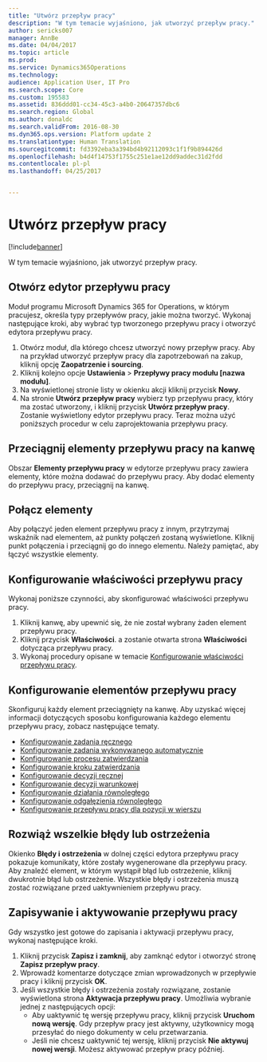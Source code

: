```yaml
---
title: "Utwórz przepływ pracy"
description: "W tym temacie wyjaśniono, jak utworzyć przepływ pracy."
author: sericks007
manager: AnnBe
ms.date: 04/04/2017
ms.topic: article
ms.prod: 
ms.service: Dynamics365Operations
ms.technology: 
audience: Application User, IT Pro
ms.search.scope: Core
ms.custom: 195583
ms.assetid: 836ddd01-cc34-45c3-a4b0-20647357dbc6
ms.search.region: Global
ms.author: donaldc
ms.search.validFrom: 2016-08-30
ms.dyn365.ops.version: Platform update 2
ms.translationtype: Human Translation
ms.sourcegitcommit: fd3392eba3a394bd4b92112093c1f1f9b894426d
ms.openlocfilehash: b4d4f14753f1755c251e1ae12dd9addec31d2fdd
ms.contentlocale: pl-pl
ms.lasthandoff: 04/25/2017


---
```


# <a name="create-a-workflow"></a>Utwórz przepływ pracy

[!include[banner](../includes/banner.md)]


W tym temacie wyjaśniono, jak utworzyć przepływ pracy.

<a name="open-the-workflow-editor"></a>Otwórz edytor przepływu pracy
------------------------

Moduł programu Microsoft Dynamics 365 for Operations, w którym pracujesz, określa typy przepływów pracy, jakie można tworzyć. Wykonaj następujące kroki, aby wybrać typ tworzonego przepływu pracy i otworzyć edytora przepływu pracy.

1.  Otwórz moduł, dla którego chcesz utworzyć nowy przepływ pracy. Aby na przykład utworzyć przepływ pracy dla zapotrzebowań na zakup, kliknij opcję **Zaopatrzenie i sourcing**.
2.  Kliknij kolejno opcje **Ustawienia** &gt; **Przepływy pracy modułu \[nazwa modułu\]**.
3.  Na wyświetlonej stronie listy w okienku akcji kliknij przycisk **Nowy**.
4.  Na stronie **Utwórz przepływ pracy** wybierz typ przepływu pracy, który ma zostać utworzony, i kliknij przycisk **Utwórz przepływ pracy**. Zostanie wyświetlony edytor przepływu pracy. Teraz można użyć poniższych procedur w celu zaprojektowania przepływu pracy.

## <a name="drag-workflow-elements-onto-the-canvas"></a>Przeciągnij elementy przepływu pracy na kanwę
Obszar **Elementy przepływu pracy** w edytorze przepływu pracy zawiera elementy, które można dodawać do przepływu pracy. Aby dodać elementy do przepływu pracy, przeciągnij na kanwę.

## <a name="connect-the-elements"></a>Połącz elementy
Aby połączyć jeden element przepływu pracy z innym, przytrzymaj wskaźnik nad elementem, aż punkty połączeń zostaną wyświetlone. Kliknij punkt połączenia i przeciągnij go do innego elementu. Należy pamiętać, aby łączyć wszystkie elementy.

## <a name="configure-the-properties-of-the-workflow"></a>Konfigurowanie właściwości przepływu pracy
Wykonaj poniższe czynności, aby skonfigurować właściwości przepływu pracy.

1.  Kliknij kanwę, aby upewnić się, że nie został wybrany żaden element przepływu pracy.
2.  Kliknij przycisk **Właściwości**. a zostanie otwarta strona **Właściwości** dotycząca przepływu pracy.
3.  Wykonaj procedury opisane w temacie [Konfigurowanie właściwości przepływu pracy](configure-workflow-properties.md).

## <a name="configure-the-elements-of-the-workflow"></a>Konfigurowanie elementów przepływu pracy
Skonfiguruj każdy element przeciągnięty na kanwę. Aby uzyskać więcej informacji dotyczących sposobu konfigurowania każdego elementu przepływu pracy, zobacz następujące tematy.

-   [Konfigurowanie zadania ręcznego](configure-manual-task-workflow.md)
-   [Konfigurowanie zadania wykonywanego automatycznie](configure-automated-task-workflow.md)
-   [Konfigurowanie procesu zatwierdzania](configure-approval-process-workflow.md)
-   [Konfigurowanie kroku zatwierdzania](configure-approval-step-workflow.md)
-   [Konfigurowanie decyzji ręcznej](configure-manual-decision-workflow.md)
-   [Konfigurowanie decyzji warunkowej](configure-conditional-decision-workflow.md)
-   [Konfigurowanie działania równoległego](configure-parallel-activity-workflow.md)
-   [Konfigurowanie odgałęzienia równoległego](configure-parallel-branch-workflow.md)
-   [Konfigurowanie przepływu pracy dla pozycji w wierszu](configure-line-item-workflow.md)

## <a name="resolve-any-errors-or-warnings"></a>Rozwiąż wszelkie błędy lub ostrzeżenia
Okienko **Błędy i ostrzeżenia** w dolnej części edytora przepływu pracy pokazuje komunikaty, które zostały wygenerowane dla przepływu pracy. Aby znaleźć element, w którym wystąpił błąd lub ostrzeżenie, kliknij dwukrotnie błąd lub ostrzeżenie. Wszystkie błędy i ostrzeżenia muszą zostać rozwiązane przed uaktywnieniem przepływu pracy.

## <a name="save-and-activate-the-workflow"></a>Zapisywanie i aktywowanie przepływu pracy
Gdy wszystko jest gotowe do zapisania i aktywacji przepływu pracy, wykonaj następujące kroki.

1.  Kliknij przycisk **Zapisz i zamknij**, aby zamknąć edytor i otworzyć stronę **Zapisz przepływ pracy**.
2.  Wprowadź komentarze dotyczące zmian wprowadzonych w przepływie pracy i kliknij przycisk **OK**.
3.  Jeśli wszystkie błędy i ostrzeżenia zostały rozwiązane, zostanie wyświetlona strona **Aktywacja przepływu pracy**. Umożliwia wybranie jednej z następujących opcji:
    -   Aby uaktywnić tę wersję przepływu pracy, kliknij przycisk **Uruchom nową wersję**. Gdy przepływ pracy jest aktywny, użytkownicy mogą przesyłać do niego dokumenty w celu przetwarzania.
    -   Jeśli nie chcesz uaktywnić tej wersję, kliknij przycisk **Nie aktywuj nowej wersji**. Możesz aktywować przepływ pracy później.






